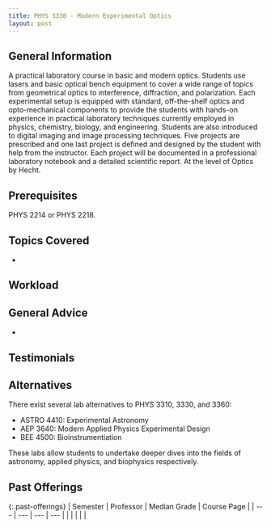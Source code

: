 ```yaml
---
title: PHYS 3330 - Modern Experimental Optics
layout: post
---
```


<link rel="stylesheet" href="/main.css">

## General Information
A practical laboratory course in basic and modern optics. Students use lasers and basic optical bench equipment to cover a wide range of topics from geometrical optics to interference, diffraction, and polarization. Each experimental setup is equipped with standard, off-the-shelf optics and opto-mechanical components to provide the students with hands-on experience in practical laboratory techniques currently employed in physics, chemistry, biology, and engineering. Students are also introduced to digital imaging and image processing techniques. Five projects are prescribed and one last project is defined and designed by the student with help from the instructor. Each project will be documented in a professional laboratory notebook and a detailed scientific report. At the level of Optics by Hecht.


 

## Prerequisites

 PHYS 2214 or PHYS 2218.

## Topics Covered

  - 

## Workload



## General Advice

  - 

## Testimonials



## Alternatives

There exist several lab alternatives to PHYS 3310, 3330, and 3360:

- ASTRO 4410: Experimental Astronomy
- AEP 3640: Modern Applied Physics Experimental Design
- BEE 4500: Bioinstrumentiation

These labs allow students to undertake deeper dives into the fields of astronomy, applied physics, and biophysics respectively.



## Past Offerings

{:.past-offerings}
| Semester | Professor | Median Grade | Course Page |
| --- | --- | --- | --- |
|  |  |  |  |
